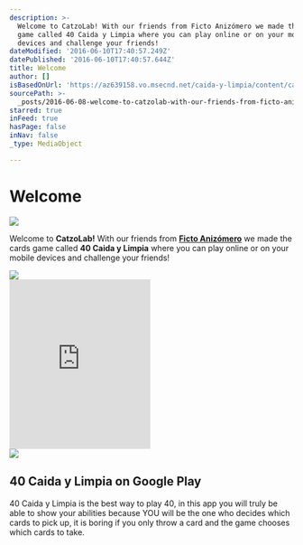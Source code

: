 ```yaml
---
description: >-
  Welcome to CatzoLab! With our friends from Ficto Anizómero we made the cards
  game called 40 Caida y Limpia where you can play online or on your mobile
  devices and challenge your friends!
dateModified: '2016-06-10T17:40:57.249Z'
datePublished: '2016-06-10T17:40:57.644Z'
title: Welcome
author: []
isBasedOnUrl: 'https://az639158.vo.msecnd.net/caida-y-limpia/content/caida.png'
sourcePath: >-
  _posts/2016-06-08-welcome-to-catzolab-with-our-friends-from-ficto-anizomero-w.md
starred: true
inFeed: true
hasPage: false
inNav: false
_type: MediaObject

---
```

# Welcome
![](https://the-grid-user-content.s3-us-west-2.amazonaws.com/a3d389f4-e58f-4ac3-955c-c5f95af58915.png)

Welcome to **CatzoLab!** With our friends from **[Ficto Anizómero][0]** we made the cards game called **40 Caida y Limpia** where you can play online or on your mobile devices and challenge your friends!

<article style=""><img src="https://s3-us-west-2.amazonaws.com/the-grid-img/p/418e23ec4ff8d027b1db74b3eb1a85881ccd7803.png" /></article>

<iframe src="https://cdn.embedly.com/widgets/media.html?src=http%3A%2F%2Fwidgets.itunes.apple.com%2Fwidget.html%3Fc%3Dus%26brc%3DFFFFFF%26blc%3DFFFFFF%26trc%3DFFFFFF%26tlc%3DFFFFFF%26d%3D%26t%3D%26m%3Dsoftware%26e%3Dsoftware%2CiPadSoftware%26w%3D250%26h%3D300%26ids%3D935492399%26wt%3Ddiscovery%26partnerId%3D%26affiliate_id%3D%26at%3D%26ct%3D&amp;url=https%3A%2F%2Fitunes.apple.com%2Fus%2Fapp%2F40-caida-y-limpia%2Fid935492399%3Fmt%3D8&amp;image=http%3A%2F%2Fis1.mzstatic.com%2Fimage%2Fthumb%2FPurple49%2Fv4%2F2d%2F12%2Fc5%2F2d12c560-d6f0-65d0-d168-4b1808d89b3c%2Fsource%2F1200x630bf.jpg&amp;key=b7d04c9b404c499eba89ee7072e1c4f7&amp;type=text%2Fhtml&amp;schema=apple" width="250" height="300" scrolling="no" frameborder="0" allowfullscreen="" style=""></iframe>

<article style=""><img src="https://s3-us-west-2.amazonaws.com/the-grid-img/p/b51126a4c7eedd87e63cdfcf5b47b47b2c7d668c.jpg" /><h1>40 Caida y Limpia on Google Play</h1><p>40 Caida y Limpia is the best way to play 40, in this app you will truly be able to show your abilities because YOU will be the one who decides which cards to pick up, it is boring if you only throw a card and the game chooses which cards to take.</p></article>



[0]: http://anizomero.com/